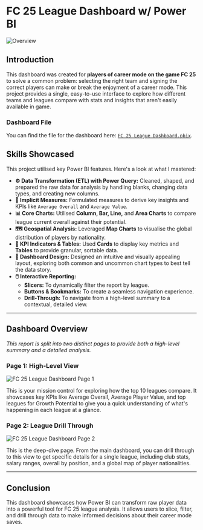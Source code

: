 # FC 25 League Dashboard w/ Power BI

![Overview](https://github.com/user-attachments/assets/87b380a9-80c0-4306-8262-c4c84be0b4ab)

## Introduction

This dashboard was created for **players of career mode on the game FC 25** to solve a common problem: selecting the right team and signing the correct players can make or break the enjoyment of a career mode. This project provides a single, easy-to-use interface to explore how different teams and leagues compare with stats and insights that aren't easily available in game.

### Dashboard File
You can find the file for the dashboard here: [`FC 25 League Dashboard.pbix`](https://github.com/tom-wilmott/PowerBI-Projects/blob/main/FC%2025%20League%20Dashboard.pbix).  

## Skills Showcased

This project utilised key Power BI features. Here's a look at what I mastered:

-   **⚙️ Data Transformation (ETL) with Power Query:** Cleaned, shaped, and prepared the raw data for analysis by handling blanks, changing data types, and creating new columns.
-   **🧮 Implicit Measures:** Formulated measures to derive key insights and KPIs like `Average Overall` and `Average Value`.
-   **📊 Core Charts:** Utilised **Column, Bar, Line,** and **Area Charts** to compare league current overall against their potential.
-   **🗺️ Geospatial Analysis:** Leveraged **Map Charts** to visualise the global distribution of players by nationality.
-   **🔢 KPI Indicators & Tables:** Used **Cards** to display key metrics and **Tables** to provide granular, sortable data.
-   **🎨 Dashboard Design:** Designed an intuitive and visually appealing layout, exploring both common and uncommon chart types to best tell the data story.
-   **🖱️ Interactive Reporting:**
    -   **Slicers:** To dynamically filter the report by league.
    -   **Buttons & Bookmarks:** To create a seamless navigation experience.
    -   **Drill-Through:** To navigate from a high-level summary to a contextual, detailed view.
---

## Dashboard Overview

*This report is split into two distinct pages to provide both a high-level summary and a detailed analysis.*

### Page 1: High-Level View

![FC 25 League Dashboard Page 1](https://github.com/user-attachments/assets/ac2b7064-e615-42a6-acc1-229283a0d221)

This is your mission control for exploring how the top 10 leagues compare. It showcases key KPIs like Average Overall, Average Player Value, and top leagues for Growth Potential to give you a quick understanding of what's happening in each league at a glance.

### Page 2: League Drill Through

 ![FC 25 League Dashboard Page 2](https://github.com/user-attachments/assets/ca5915ae-097d-47b8-837d-9f312655ca87)

This is the deep-dive page. From the main dashboard, you can drill through to this view to get specific details for a single league, including club stats, salary ranges, overall by position, and a global map of player nationalities.

---

## Conclusion

This dashboard showcases how Power BI can transform raw player data into a powerful tool for FC 25 league analysis. It allows users to slice, filter, and drill through data to make informed decisions about their career mode saves.
